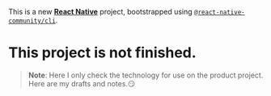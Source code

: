 This is a new [**React Native**](https://reactnative.dev) project, bootstrapped using [`@react-native-community/cli`](https://github.com/react-native-community/cli).

# This project is not finished.


>**Note**: Here I only check the technology for use on the product project. </br>
> Here are my drafts and notes.😏
